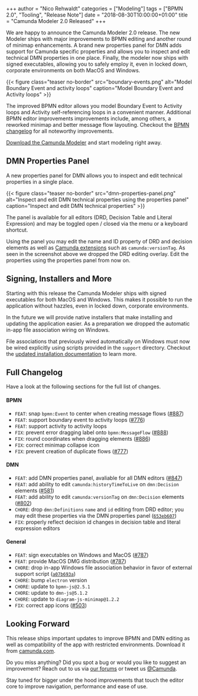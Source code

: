 +++
author = "Nico Rehwaldt"
categories = ["Modeling"]
tags = ["BPMN 2.0", "Tooling", "Release Note"]
date = "2018-08-30T10:00:00+01:00"
title = "Camunda Modeler 2.0 Released"
+++

We are happy to announce the Camunda Modeler 2.0 release. The new Modeler ships with major improvements to BPMN editing and another round of minimap enhancements. A brand new properties panel for DMN adds support for Camunda specific properties and allows you to inspect and edit technical DMN properties in one place. Finally, the modeler now ships with signed executables, allowing you to safely employ it, even in locked down, corporate environments on both MacOS and Windows.


<!--more-->

{{< figure class="teaser no-border" src="boundary-events.png" alt="Model Boundary Event and activity loops" caption="Model Boundary Event and Activity loops" >}}

The improved BPMN editor allows you model Boundary Event to Activity loops and Activity self-referencing loops in a convenient manner. Additional BPMN editor improvements improvements include, among others, a reworked minimap and better message flow layouting. Checkout the [BPMN changelog](#bpmn) for all noteworthy improvements.

[Download the Camunda Modeler](https://camunda.com/download/modeler/) and start modeling right away.


## DMN Properties Panel

A new properties panel for DMN allows you to inspect and edit technical properties in a single place.

{{< figure class="teaser no-border" src="dmn-properties-panel.png" alt="Inspect and edit DMN technical properties using the properties panel" caption="Inspect and edit DMN technical properties" >}}

The panel is available for all editors (DRD, Decision Table and Literal Expression) and may be toggled open / closed via the menu or a keyboard shortcut.

Using the panel you may edit the name and ID property of DRD and decision elements as well as [Camunda extensions](https://docs.camunda.org/manual/7.9/reference/dmn11/custom-extensions/camunda-attributes/) such as `camunda:versionTag`. As seen in the screenshot above we dropped the DRD editing overlay. Edit the properties using the properties panel from now on.


## Signing, Installers and More

Starting with this release the Camunda Modeler ships with signed executables for both MacOS and Windows. This makes it possible to run the application without hazzles, even in locked down, corporate environments.

In the future we will provide native installers that make installing and updating the application easier. As a preparation we dropped the automatic in-app file association wiring on Windows.

File associations that previously wired automatically on Windows must now be wired explicitly using scripts provided in the `support` directory. Checkout the [updated installation documentation](https://docs.camunda.org/manual/latest/installation/camunda-modeler/) to learn more.


## Full Changelog

Have a look at the following sections for the full list of changes.

#### BPMN

* `FEAT`: snap `bpmn:Event` to center when creating message flows ([#887](https://github.com/camunda/camunda-modeler/issues/887))
* `FEAT`: support boundary event to activity loops ([#776](https://github.com/camunda/camunda-modeler/issues/776))
* `FEAT`: support activity to activity loops
* `FIX`: prevent error dragging label onto `bpmn:MessageFlow` ([#888](https://github.com/camunda/camunda-modeler/issues/888))
* `FIX`: round coordinates when dragging elements ([#886](https://github.com/camunda/camunda-modeler/issues/886))
* `FIX`: correct minimap collapse icon
* `FIX`: prevent creation of duplicate flows ([#777](https://github.com/camunda/camunda-modeler/issues/777))

#### DMN

* `FEAT`: add DMN properties panel, avaliable for all DMN editors ([#847](https://github.com/camunda/camunda-modeler/issues/847))
* `FEAT`: add ability to edit `camunda:historyTimeToLive` on `dmn:Decision` elements ([#581](https://github.com/camunda/camunda-modeler/issues/581))
* `FEAT`: add ability to edit `camunda:versionTag` on `dmn:Decision` elements ([#802](https://github.com/camunda/camunda-modeler/issues/802))
* `CHORE`: drop `dmn:Definitions` `name` and `id` editing from DRD editor; you may edit these properties via the DMN properties panel ([`653eb607`](https://github.com/camunda/camunda-modeler/commits/653eb607183c6cf0457b8023a2d61cf8343da7fb))
* `FIX`: properly reflect decision id changes in decision table and literal expression editors

#### General

* `FEAT`: sign executables on Windows and MacOS ([#787](https://github.com/camunda/camunda-modeler/issues/787))
* `FEAT`: provide MacOS DMG distribution ([#787](https://github.com/camunda/camunda-modeler/issues/787))
* `CHORE`: drop in-app Windows file association behavior in favor of external support script ([`a07b693a`](https://github.com/camunda/camunda-modeler/commits/a07b693a9648715af0410cc13f5c58dcbea2f3df))
* `CHORE`: bump `electron` version
* `CHORE`: update to `bpmn-js@2.5.1`
* `CHORE`: update to `dmn-js@5.1.2`
* `CHORE`: update to `diagram-js-minimap@1.2.2`
* `FIX`: correct app icons ([#503](https://github.com/camunda/camunda-modeler/issues/503))



## Looking Forward

This release ships important updates to improve BPMN and DMN editing as well as compatibility of the app with restricted environments. Download it from [camunda.com](https://camunda.com/download/modeler/).

Do you miss anything? Did you spot a bug or would you like to suggest an improvement? Reach out to us via [our forums](https://forum.camunda.org/c/modeler) or tweet us [@Camunda](https://twitter.com/Camunda).

Stay tuned for bigger under the hood improvements that touch the editor core to improve navigation, performance and ease of use.